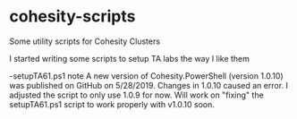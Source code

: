 # cohesity-scripts
Some utility scripts for Cohesity Clusters

I started writing some scripts to setup TA labs the way I like them

-setupTA61.ps1 note
A new version of Cohesity.PowerShell (version 1.0.10) was published on GitHub on 5/28/2019.
Changes in 1.0.10 caused an error.  I adjusted the script to only use 1.0.9 for now.
Will work on "fixing" the setupTA61.ps1 script to work properly with v1.0.10 soon.
